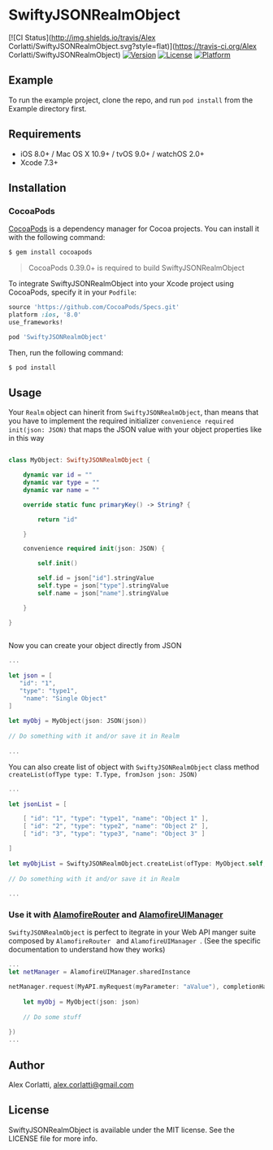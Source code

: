 # SwiftyJSONRealmObject

[![CI Status](http://img.shields.io/travis/Alex Corlatti/SwiftyJSONRealmObject.svg?style=flat)](https://travis-ci.org/Alex Corlatti/SwiftyJSONRealmObject)
[![Version](https://img.shields.io/cocoapods/v/SwiftyJSONRealmObject.svg?style=flat)](http://cocoapods.org/pods/SwiftyJSONRealmObject)
[![License](https://img.shields.io/cocoapods/l/SwiftyJSONRealmObject.svg?style=flat)](http://cocoapods.org/pods/SwiftyJSONRealmObject)
[![Platform](https://img.shields.io/cocoapods/p/SwiftyJSONRealmObject.svg?style=flat)](http://cocoapods.org/pods/SwiftyJSONRealmObject)

## Example

To run the example project, clone the repo, and run `pod install` from the Example directory first.

## Requirements

- iOS 8.0+ / Mac OS X 10.9+ / tvOS 9.0+ / watchOS 2.0+
- Xcode 7.3+

## Installation

### CocoaPods

[CocoaPods](http://cocoapods.org) is a dependency manager for Cocoa projects. You can install it with the following command:

```bash
$ gem install cocoapods
```

> CocoaPods 0.39.0+ is required to build SwiftyJSONRealmObject

To integrate SwiftyJSONRealmObject into your Xcode project using CocoaPods, specify it in your `Podfile`:

```ruby
source 'https://github.com/CocoaPods/Specs.git'
platform :ios, '8.0'
use_frameworks!

pod 'SwiftyJSONRealmObject'
```

Then, run the following command:

```bash
$ pod install
```

## Usage
Your ```Realm``` object can hinerit from ```SwiftyJSONRealmObject```, than means that you have to implement the required initializer ```convenience required init(json: JSON)``` that maps the JSON value with your object properties like in this way 

```swift

class MyObject: SwiftyJSONRealmObject {

    dynamic var id = ""
    dynamic var type = ""
    dynamic var name = ""

    override static func primaryKey() -> String? {

        return "id"

    }

    convenience required init(json: JSON) {

        self.init()

        self.id = json["id"].stringValue
        self.type = json["type"].stringValue
        self.name = json["name"].stringValue

    }

}
	
```

Now you can create your object directly from JSON

```swift
...
	
let json = [
   "id": "1",
   "type": "type1",
   	"name": "Single Object"
]
    
let myObj = MyObject(json: JSON(json))
    
// Do something with it and/or save it in Realm
	
...

```

You can also create list of object with ```SwiftyJSONRealmObject``` class method ```createList(ofType type: T.Type, fromJson json: JSON)```

```swift
...
	
let jsonList = [

	[ "id": "1", "type": "type1", "name": "Object 1" ],
	[ "id": "2", "type": "type2", "name": "Object 2" ],
	[ "id": "3", "type": "type3", "name": "Object 3" ]

]
    
let myObjList = SwiftyJSONRealmObject.createList(ofType: MyObject.self, fromJson: JSON(jsonList))
    
// Do something with it and/or save it in Realm
	
...

```

### Use it with [AlamofireRouter](https://cocoapods.org/pods/AlamofireRouter) and [AlamofireUIManager](https://cocoapods.org/pods/AlamofireUIManager)

```SwiftyJSONRealmObject``` is perfect to itegrate in your Web API manger suite composed by ```AlamofireRouter ``` and ```AlamofireUIManager ```. (See the specific documentation to understand how they works)

```swift
...
let netManager = AlamofireUIManager.sharedInstance

netManager.request(MyAPI.myRequest(myParameter: "aValue"), completionHandler: { json in
	
	let myObj = MyObject(json: json)
	
	// Do some stuff
	
})
...
```

## Author

Alex Corlatti, alex.corlatti@gmail.com

## License

SwiftyJSONRealmObject is available under the MIT license. See the LICENSE file for more info.
